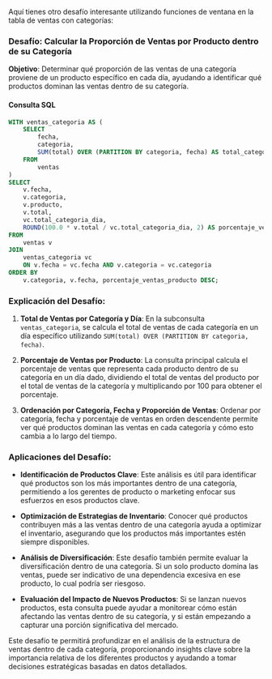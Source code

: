 Aquí tienes otro desafío interesante utilizando funciones de ventana en la tabla de ventas con categorías:

### **Desafío: Calcular la Proporción de Ventas por Producto dentro de su Categoría**

**Objetivo**: Determinar qué proporción de las ventas de una categoría proviene de un producto específico en cada día, ayudando a identificar qué productos dominan las ventas dentro de su categoría.

#### **Consulta SQL**
```sql
WITH ventas_categoria AS (
    SELECT 
        fecha,
        categoria,
        SUM(total) OVER (PARTITION BY categoria, fecha) AS total_categoria_dia
    FROM 
        ventas
)
SELECT 
    v.fecha,
    v.categoria,
    v.producto,
    v.total,
    vc.total_categoria_dia,
    ROUND(100.0 * v.total / vc.total_categoria_dia, 2) AS porcentaje_ventas_producto
FROM 
    ventas v
JOIN 
    ventas_categoria vc
    ON v.fecha = vc.fecha AND v.categoria = vc.categoria
ORDER BY 
    v.categoria, v.fecha, porcentaje_ventas_producto DESC;
```

### **Explicación del Desafío**:

1. **Total de Ventas por Categoría y Día**: En la subconsulta `ventas_categoria`, se calcula el total de ventas de cada categoría en un día específico utilizando `SUM(total) OVER (PARTITION BY categoria, fecha)`.

2. **Porcentaje de Ventas por Producto**: La consulta principal calcula el porcentaje de ventas que representa cada producto dentro de su categoría en un día dado, dividiendo el total de ventas del producto por el total de ventas de la categoría y multiplicando por 100 para obtener el porcentaje.

3. **Ordenación por Categoría, Fecha y Proporción de Ventas**: Ordenar por categoría, fecha y porcentaje de ventas en orden descendente permite ver qué productos dominan las ventas en cada categoría y cómo esto cambia a lo largo del tiempo.

### **Aplicaciones del Desafío**:

- **Identificación de Productos Clave**: Este análisis es útil para identificar qué productos son los más importantes dentro de una categoría, permitiendo a los gerentes de producto o marketing enfocar sus esfuerzos en esos productos clave.

- **Optimización de Estrategias de Inventario**: Conocer qué productos contribuyen más a las ventas dentro de una categoría ayuda a optimizar el inventario, asegurando que los productos más importantes estén siempre disponibles.

- **Análisis de Diversificación**: Este desafío también permite evaluar la diversificación dentro de una categoría. Si un solo producto domina las ventas, puede ser indicativo de una dependencia excesiva en ese producto, lo cual podría ser riesgoso.

- **Evaluación del Impacto de Nuevos Productos**: Si se lanzan nuevos productos, esta consulta puede ayudar a monitorear cómo están afectando las ventas dentro de su categoría, y si están empezando a capturar una porción significativa del mercado.

Este desafío te permitirá profundizar en el análisis de la estructura de ventas dentro de cada categoría, proporcionando insights clave sobre la importancia relativa de los diferentes productos y ayudando a tomar decisiones estratégicas basadas en datos detallados.